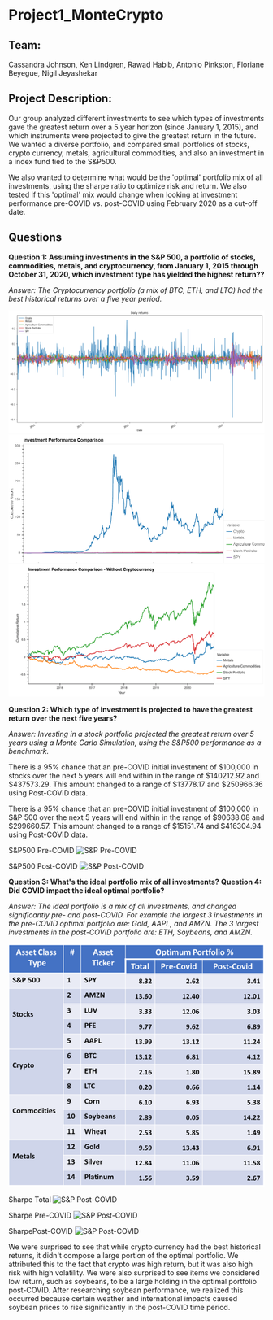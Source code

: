 # **Project1_MonteCrypto**

## Team: 

Cassandra Johnson, Ken Lindgren, Rawad Habib, Antonio Pinkston, Floriane Beyegue, Nigil Jeyashekar 

## Project Description: 

Our group analyzed different investments to see which types of investments gave the greatest return over a 5 year horizon (since January 1, 2015), and which instruments were projected to give the greatest return in the future.  We wanted a diverse portfolio, and compared small portfolios of stocks, crypto currency, metals, agricultural commodities, and also an investment in a index fund tied to the S&P500.  

We also wanted to determine what would be the 'optimal' portfolio mix of all investments, using the sharpe ratio to optimize risk and return.  We also tested if this 'optimal' mix would change when looking at investment performance pre-COVID vs. post-COVID using February 2020 as a cut-off date.  


## Questions 

**Question 1: Assuming investments in the S&P 500, a portfolio of stocks, commodities, metals, and cryptocurrency, from January 1, 2015 through October 31, 2020, which investment type has yielded the highest return??**

*Answer: The Cryptocurrency portfolio (a mix of BTC, ETH, and LTC) had the best historical returns over a five year period.*

![Daily Returns](/Images/Daily_Returns.png)
![Cumulative Returns](/Images/Cumulative_Returns.png)
![Cumulative Returns Without Crypto](/Images/Investments_withoutcrypto.png)



**Question 2: Which type of investment is projected to have the greatest return over the next five years?**

*Answer: Investing in a stock portfolio projected the greatest return over 5 years using a Monte Carlo Simulation, using the S&P500 performance as a benchmark.*  

There is a 95% chance that an pre-COVID initial investment of $100,000 in stocks over the next 5 years will end within in the range of $140212.92 and $437573.29.  This amount changed to a range of $13778.17 and $250966.36 using Post-COVID data.

There is a 95% chance that an pre-COVID initial investment of $100,000 in S&P 500 over the next 5 years will end within in the range of $90638.08 and $299660.57.  This amount changed to a range of $15151.74 and $416304.94 using Post-COVID data.  


S&P500 Pre-COVID
![S&P Pre-COVID](/Images/SP500_pre_covid)

S&P500 Post-COVID
![S&P Post-COVID](/Images/SP500_post_covid)


**Question 3: What's the ideal portfolio mix of all investments?**
**Question 4: Did COVID impact the ideal optimal portfolio?**

*Answer: The ideal portfolio is a mix of all investments, and changed significantly pre- and post-COVID.  For example the largest 3 investments in the pre-COVID optimal portfolio are: Gold, AAPL, and AMZN.  The 3 largest investments in the post-COVID portfolio are: ETH, Soybeans, and AMZN.*

![Optimum Portfolio](/Images/Optimal_portfolio.png)

Sharpe Total
![S&P Post-COVID](/Images/Sharpe_total)

Sharpe Pre-COVID
![S&P Post-COVID](/Images/Sharpe_precovid)

SharpePost-COVID
![S&P Post-COVID](/Images/SP500_postcovid)

We were surprised to see that while crypto currency had the best historical returns, it didn't compose a large portion of the optimal portfolio.  We attributed this to the fact that crypto was high return, but it was also high risk with high volatility.  We were also surprised to see items we considered low return, such as soybeans, to be a large holding in the optimal portfolio post-COVID.  After researching soybean performance, we realized this occurred because certain weather and international impacts caused soybean prices to rise significantly in the post-COVID time period. 

